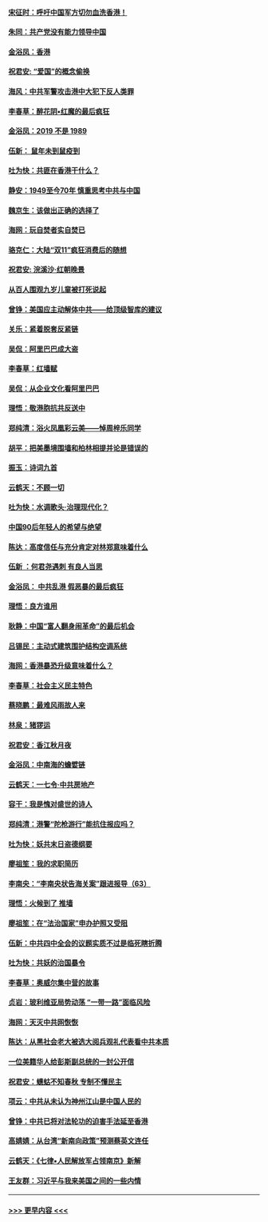 #### [宋征时：呼吁中国军方切勿血洗香港！](../pages/nsc993/n11415318.md?t=11172033) 
#### [朱同：共产党没有能力领导中国](../pages/nsc993/n11660421.md?t=11172033) 
#### [金浴凤：香港](../pages/nsc993/n11660419.md?t=11172033) 
#### [祝君安: “爱国”的概念偷换](../pages/nsc993/n11659706.md?t=11172033) 
#### [海风：中共军警攻击港中大犯下反人类罪](../pages/nsc993/n11659632.md?t=11172033) 
#### [李春草：醉花阴•红魔的最后疯狂](../pages/nsc993/n11659287.md?t=11172033) 
#### [金浴凤：2019 不是 1989](../pages/nsc993/n11657663.md?t=11172033) 
#### [伍新： 鼠年未到鼠疫到](../pages/nsc993/n11655098.md?t=11172033) 
#### [吐为快：共匪在香港干什么？](../pages/nsc993/n11654891.md?t=11172033) 
#### [静安：1949至今70年 慎重思考中共与中国](../pages/nsc993/n11651244.md?t=11172033) 
#### [魏京生：该做出正确的选择了](../pages/nsc993/n11653084.md?t=11172033) 
#### [海网：玩自焚者实自焚已](../pages/nsc993/n11652423.md?t=11172033) 
#### [骆克仁：大陆“双11”疯狂消费后的随想](../pages/nsc993/n11652305.md?t=11172033) 
#### [祝君安: 浣溪沙·红朝晚景](../pages/nsc993/n11652258.md?t=11172033) 
#### [从百人围观九岁儿童被打死说起](../pages/nsc993/n11651030.md?t=11172033) 
#### [曾铮：美国应主动解体中共——给顶级智库的建议](../pages/nsc993/n11649888.md?t=11172033) 
#### [关乐：紧着脱套反紧链](../pages/nsc993/n11649069.md?t=11172033) 
#### [吴侃：阿里巴巴成大盗](../pages/nsc993/n11645523.md?t=11172033) 
#### [李春草：红墙赋](../pages/nsc993/n11646389.md?t=11172033) 
#### [吴侃：从企业文化看阿里巴巴](../pages/nsc993/n11645476.md?t=11172033) 
#### [理悟：敬港胞抗共反送中](../pages/nsc993/n11645466.md?t=11172033) 
#### [郑纯清：浴火凤凰彩云美——悼周梓乐同学](../pages/nsc993/n11645155.md?t=11172033) 
#### [胡平：把美墨境围墙和柏林相提并论是错误的](../pages/nsc993/n11645134.md?t=11172033) 
#### [振玉：诗词九首](../pages/nsc993/n11644081.md?t=11172033) 
#### [云鹤天：不顾一切](../pages/nsc993/n11643508.md?t=11172033) 
#### [吐为快：水调歌头·治理现代化？](../pages/nsc993/n11643485.md?t=11172033) 
#### [中国90后年轻人的希望与绝望](../pages/nsc993/n11642317.md?t=11172033) 
#### [陈达：高度信任与充分肯定对林郑意味着什么](../pages/nsc993/n11641441.md?t=11172033) 
#### [伍新 ：何君尧遇刺 有良人当思](../pages/nsc993/n11641503.md?t=11172033) 
#### [金浴凤： 中共乱港  假恶暴的最后疯狂](../pages/nsc993/n11641495.md?t=11172033) 
#### [理悟：良方谁用](../pages/nsc993/n11641463.md?t=11172033) 
#### [耿静：中国“富人翻身闹革命”的最后机会](../pages/nsc993/n11640655.md?t=11172033) 
#### [吕锡民：主动式建筑围护结构空调系统](../pages/nsc993/n11640168.md?t=11172033) 
#### [海网：香港暴恐升级意味着什么？](../pages/nsc993/n11635904.md?t=11172033) 
#### [李春草：社会主义民主特色](../pages/nsc993/n11634657.md?t=11172033) 
#### [蔡晓鹏：最难风雨故人来](../pages/nsc993/n11633145.md?t=11172033) 
#### [林泉：猪猡运](../pages/nsc993/n11631469.md?t=11172033) 
#### [祝君安：香江秋月夜](../pages/nsc993/n11631440.md?t=11172033) 
#### [金浴凤：中南海的蟾嬖链](../pages/nsc993/n11631290.md?t=11172033) 
#### [云鹤天：一七令·中共房地产](../pages/nsc993/n11630084.md?t=11172033) 
#### [容干：我是愧对盛世的诗人](../pages/nsc993/n11630059.md?t=11172033) 
#### [郑纯清：港警“陀枪游行”能抗住报应吗？](../pages/nsc993/n11629999.md?t=11172033) 
#### [吐为快：妖共末日盗德纲要](../pages/nsc993/n11628610.md?t=11172033) 
#### [廖祖笙：我的求职简历](../pages/nsc993/n11628492.md?t=11172033) 
#### [李南央：“李南央状告海关案”跟进报导（63）](../pages/nsc993/n11627039.md?t=11172033) 
#### [理悟：火候到了 推墙](../pages/nsc993/n11626917.md?t=11172033) 
#### [廖祖笙：在“法治国家”申办护照又受阻](../pages/nsc993/n11626500.md?t=11172033) 
#### [伍新：中共四中全会的议题实质不过是临死瞎折腾](../pages/nsc993/n11621774.md?t=11172033) 
#### [吐为快：共妖的治国暴令](../pages/nsc993/n11621401.md?t=11172033) 
#### [李春草：奥威尔集中营的故事](../pages/nsc993/n11621373.md?t=11172033) 
#### [贞岩：玻利维亚局势动荡 “一带一路”面临风险](../pages/nsc993/n11619480.md?t=11172033) 
#### [海网：天灭中共网恢恢](../pages/nsc993/n11618261.md?t=11172033) 
#### [陈达：从黑社会老大被选大阅兵观礼代表看中共本质](../pages/nsc993/n11618229.md?t=11172033) 
#### [一位美籍华人给彭斯副总统的一封公开信](../pages/nsc993/n11616906.md?t=11172033) 
#### [祝君安：蟪蛄不知春秋  专制不懂民主](../pages/nsc993/n11616882.md?t=11172033) 
#### [项云：中共从未认为神州江山是中国人民的](../pages/nsc993/n11616763.md?t=11172033) 
#### [曾铮：中共已将对法轮功的迫害手法延至香港](../pages/nsc993/n11616561.md?t=11172033) 
#### [高婧婧：从台湾“新南向政策”预测蔡英文连任](../pages/nsc993/n11616518.md?t=11172033) 
#### [云鹤天：《七律▪人民解放军占领南京》新解](../pages/nsc993/n11616490.md?t=11172033) 
#### [王友群：习近平与我来美国之间的一些内情](../pages/nsc993/n11615052.md?t=11172033) 

----
#### [ >>> 更早内容 <<< ](../indexes/nsc993-earlier.md)
